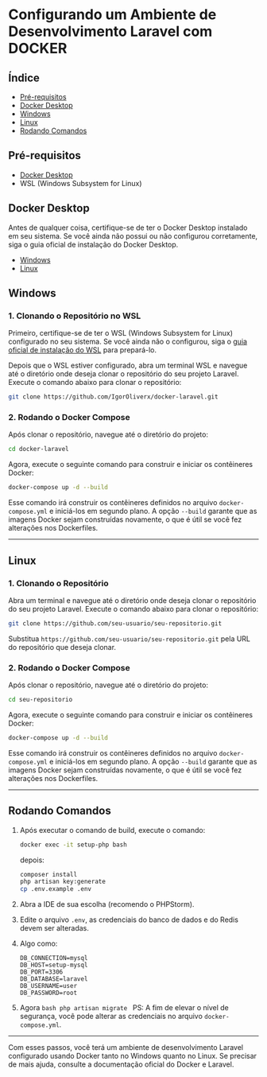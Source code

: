 # Configurando um Ambiente de Desenvolvimento Laravel com DOCKER

## Índice
- [Pré-requisitos](#pré-requisitos)
- [Docker Desktop](#docker-desktop)
- [Windows](#windows)
- [Linux](#linux)
- [Rodando Comandos](#rodando-comandos)

## Pré-requisitos
- [Docker Desktop](https://www.docker.com/products/docker-desktop/)
- WSL (Windows Subsystem for Linux)

## Docker Desktop
Antes de qualquer coisa, certifique-se de ter o Docker Desktop instalado em seu sistema. Se você ainda não possui ou não configurou corretamente, siga o guia oficial de instalação do Docker Desktop.
- [Windows](https://www.docker.com/products/docker-desktop/)
- [Linux](https://docs.docker.com/engine/install/ubuntu/)

## Windows

### 1. Clonando o Repositório no WSL
Primeiro, certifique-se de ter o WSL (Windows Subsystem for Linux) configurado no seu sistema. Se você ainda não o configurou, siga o [guia oficial de instalação do WSL](https://docs.microsoft.com/pt-br/windows/wsl/install) para prepará-lo.

Depois que o WSL estiver configurado, abra um terminal WSL e navegue até o diretório onde deseja clonar o repositório do seu projeto Laravel. Execute o comando abaixo para clonar o repositório:

```bash
git clone https://github.com/IgorOliverx/docker-laravel.git
```

### 2. Rodando o Docker Compose
Após clonar o repositório, navegue até o diretório do projeto:

```bash
cd docker-laravel
```

Agora, execute o seguinte comando para construir e iniciar os contêineres Docker:

```bash
docker-compose up -d --build
```

Esse comando irá construir os contêineres definidos no arquivo `docker-compose.yml` e iniciá-los em segundo plano. A opção `--build` garante que as imagens Docker sejam construídas novamente, o que é útil se você fez alterações nos Dockerfiles.

---

## Linux

### 1. Clonando o Repositório
Abra um terminal e navegue até o diretório onde deseja clonar o repositório do seu projeto Laravel. Execute o comando abaixo para clonar o repositório:

```bash
git clone https://github.com/seu-usuario/seu-repositorio.git
```

Substitua `https://github.com/seu-usuario/seu-repositorio.git` pela URL do repositório que deseja clonar.

### 2. Rodando o Docker Compose
Após clonar o repositório, navegue até o diretório do projeto:

```bash
cd seu-repositorio
```

Agora, execute o seguinte comando para construir e iniciar os contêineres Docker:

```bash
docker-compose up -d --build
```

Esse comando irá construir os contêineres definidos no arquivo `docker-compose.yml` e iniciá-los em segundo plano. A opção `--build` garante que as imagens Docker sejam construídas novamente, o que é útil se você fez alterações nos Dockerfiles.

---

## Rodando Comandos

1. Após executar o comando de build, execute o comando:
    ```bash
    docker exec -it setup-php bash
    ```
   depois:
    ```bash
    composer install
    php artisan key:generate
    cp .env.example .env
    ```

2. Abra a IDE de sua escolha (recomendo o PHPStorm).
3. Edite o arquivo `.env`, as credenciais do banco de dados e do Redis devem ser alteradas.
4. Algo como:
    ```
    DB_CONNECTION=mysql
    DB_HOST=setup-mysql
    DB_PORT=3306
    DB_DATABASE=laravel
    DB_USERNAME=user
    DB_PASSWORD=root
    ```
5. Agora
            ```bash
    php artisan migrate
          ```
PS: A fim de elevar o nível de segurança, você pode alterar as credenciais no arquivo `docker-compose.yml`.

---

Com esses passos, você terá um ambiente de desenvolvimento Laravel configurado usando Docker tanto no Windows quanto no Linux. Se precisar de mais ajuda, consulte a documentação oficial do Docker e Laravel.
